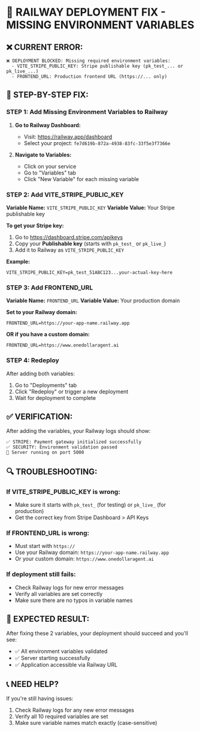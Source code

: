 # 🚀 RAILWAY DEPLOYMENT FIX - MISSING ENVIRONMENT VARIABLES

## ❌ **CURRENT ERROR:**
```
❌ DEPLOYMENT BLOCKED: Missing required environment variables:
  - VITE_STRIPE_PUBLIC_KEY: Stripe publishable key (pk_test_... or pk_live_...)
  - FRONTEND_URL: Production frontend URL (https://... only)
```

## 🔧 **STEP-BY-STEP FIX:**

### **STEP 1: Add Missing Environment Variables to Railway**

1. **Go to Railway Dashboard:**
   - Visit: https://railway.app/dashboard
   - Select your project: `fe7d619b-872a-4938-83fc-33f5e3f7366e`

2. **Navigate to Variables:**
   - Click on your service
   - Go to "Variables" tab
   - Click "New Variable" for each missing variable

### **STEP 2: Add VITE_STRIPE_PUBLIC_KEY**

**Variable Name:** `VITE_STRIPE_PUBLIC_KEY`
**Variable Value:** Your Stripe publishable key

**To get your Stripe key:**
1. Go to https://dashboard.stripe.com/apikeys
2. Copy your **Publishable key** (starts with `pk_test_` or `pk_live_`)
3. Add it to Railway as `VITE_STRIPE_PUBLIC_KEY`

**Example:**
```
VITE_STRIPE_PUBLIC_KEY=pk_test_51ABC123...your-actual-key-here
```

### **STEP 3: Add FRONTEND_URL**

**Variable Name:** `FRONTEND_URL`
**Variable Value:** Your production domain

**Set to your Railway domain:**
```
FRONTEND_URL=https://your-app-name.railway.app
```

**OR if you have a custom domain:**
```
FRONTEND_URL=https://www.onedollaragent.ai
```

### **STEP 4: Redeploy**

After adding both variables:
1. Go to "Deployments" tab
2. Click "Redeploy" or trigger a new deployment
3. Wait for deployment to complete

## ✅ **VERIFICATION:**

After adding the variables, your Railway logs should show:
```
✅ STRIPE: Payment gateway initialized successfully
✅ SECURITY: Environment validation passed
🚀 Server running on port 5000
```

## 🔍 **TROUBLESHOOTING:**

### **If VITE_STRIPE_PUBLIC_KEY is wrong:**
- Make sure it starts with `pk_test_` (for testing) or `pk_live_` (for production)
- Get the correct key from Stripe Dashboard > API Keys

### **If FRONTEND_URL is wrong:**
- Must start with `https://`
- Use your Railway domain: `https://your-app-name.railway.app`
- Or your custom domain: `https://www.onedollaragent.ai`

### **If deployment still fails:**
- Check Railway logs for new error messages
- Verify all variables are set correctly
- Make sure there are no typos in variable names

## 🎯 **EXPECTED RESULT:**

After fixing these 2 variables, your deployment should succeed and you'll see:
- ✅ All environment variables validated
- ✅ Server starting successfully
- ✅ Application accessible via Railway URL

## 📞 **NEED HELP?**

If you're still having issues:
1. Check Railway logs for any new error messages
2. Verify all 10 required variables are set
3. Make sure variable names match exactly (case-sensitive)
